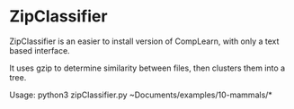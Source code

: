 ZipClassifier
=============

ZipClassifier is an easier to install version of CompLearn, 
with only a text based interface.

It uses gzip to determine similarity between files, then 
clusters them into a tree.

Usage:
python3 zipClassifier.py ~Documents/examples/10-mammals/*
